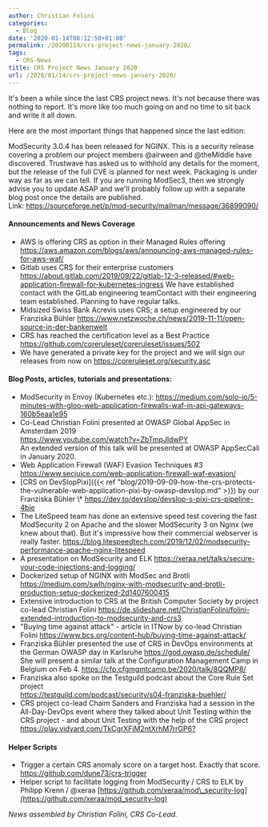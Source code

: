 ```yaml
---
author: Christian Folini
categories:
  - Blog
date: '2020-01-14T08:12:50+01:00'
permalink: /20200114/crs-project-news-january-2020/
tags:
  - CRS-News
title: CRS Project News January 2020
url: /2020/01/14/crs-project-news-january-2020/
---
```



It's been a while since the last CRS project news. It's not because there was nothing to report. It's more like too much going on and no time to sit back and write it all down.  
  
Here are the most important things that happened since the last edition:

ModSecurity 3.0.4 has been released for NGINX. This is a security release covering a problem our project members @airween and @theMiddle have discovered. Trustwave has asked us to withhold any details for the moment, but the release of the full CVE is planned for next week. Packaging is under way as far as we can tell. If you are running ModSec3, then we strongly advise you to update ASAP and we'll probably follow up with a separate blog post once the details are published.  
Link: <https://sourceforge.net/p/mod-security/mailman/message/36899090/>

#### Announcements and News Coverage

- AWS is offering CRS as option in their Managed Rules offering <https://aws.amazon.com/blogs/aws/announcing-aws-managed-rules-for-aws-waf/>
- Gitlab uses CRS for their enterprise customers  
    <https://about.gitlab.com/2019/09/22/gitlab-12-3-released/#web-application-firewall-for-kubernetes-ingress>
    We have established contact with the GitLab engineering teamContact with their engineering team established. Planning to have regular talks.
- Midsized Swiss Bank Acrevis uses CRS; a setup engineered by our Franziska Bühler <https://www.netzwoche.ch/news/2019-11-11/open-source-in-der-bankenwelt>
- CRS has reached the certification level as a Best Practice <https://github.com/coreruleset/coreruleset/issues/502>
- We have generated a private key for the project and we will sign our releases from now on <https://coreruleset.org/security.asc>

#### Blog Posts, articles, tutorials and presentations:

- ModSecurity in Envoy (Kubernetes etc.): <https://medium.com/solo-io/5-minutes-with-gloo-web-application-firewalls-waf-in-api-gateways-160b5eaa1e95>
- Co-Lead Christian Folini presented at OWASP Global AppSec in Amsterdam 2019  
    <https://www.youtube.com/watch?v=ZbTmpJldwPY>   
    An extended version of this talk will be presented at OWASP AppSecCali in January 2020.
- Web Application Firewall (WAF) Evasion Techniques #3 <https://www.secjuice.com/web-application-firewall-waf-evasion/>
- [CRS on DevSlopPixi]({{< ref "blog/2019-09-09-how-the-crs-protects-the-vulnerable-web-application-pixi-by-owasp-devslop.md" >}}) by our Franziska Bühler 
    \\* <https://dev.to/devslop/devslop-s-pixi-crs-pipeline-4bie>
- The LiteSpeed team has done an extensive speed test covering the fast ModSecurity 2 on Apache and the slower ModSecurity 3 on Nginx (we knew about that). But it's impressive how their commercial webserver is really faster. <https://blog.litespeedtech.com/2019/12/02/modsecurity-performance-apache-nginx-litespeed>
- A presentation on ModSecurity and ELK <https://xeraa.net/talks/secure-your-code-injections-and-logging/>
- Dockerized setup of NGINX with ModSec and Brotli <https://medium.com/swlh/nginx-with-modsecurity-and-brotli-production-setup-dockerized-2d1407600415>
- Extensive introduction to CRS at the British Computer Society by project co-lead Christian Folini <https://de.slideshare.net/ChristianFolini/folini-extended-introduction-to-modsecurity-and-crs3>
- "Buying time against attack" - article in ITNow by co-lead Christian Folini <https://www.bcs.org/content-hub/buying-time-against-attack/>
- Franziska Bühler presented the use of CRS in DevOps environments at the German OWASP day in Karlsruhe <https://god.owasp.de/schedule/>  
    She will present a similar talk at the Configuration Management Camp in Belgium on Feb 4. <https://cfp.cfgmgmtcamp.be/2020/talk/8QQMP8/>
- Franziska also spoke on the Testguild podcast about the Core Rule Set project  
    <https://testguild.com/podcast/security/s04-franziska-buehler/>
- CRS project co-lead Chaim Sanders and Franziska had a session in the All-Day-DevOps event where they talked about Unit Testing within the CRS project - and about Unit Testing with the help of the CRS project  
    <https://play.vidyard.com/TkCgrXFjM2ntXrhM7rrGP6?>

#### Helper Scripts

- Trigger a certain CRS anomaly score on a target host. Exactly that score. <https://github.com/dune73/crs-trigger>
- Helper script to facilitate logging from ModSecurity / CRS to ELK by Philipp Krenn / @xeraa [https://github.com/xeraa/mod\_security-log](https://github.com/xeraa/mod_security-log)

*News assembled by Christian Folini, CRS Co-Lead.*
